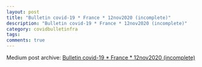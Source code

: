 ```yaml
---
layout: post
title: "Bulletin covid-19 * France * 12nov2020 (incomplete)"
description: "Bulletin covid-19 * France * 12nov2020 (incomplete)"
category: covidbulletinfra
tags: 
comments: true
---
```


Medium post archive: [Bulletin covid-19 * France * 12nov2020 (incomplete)](https://chrisgodlak.medium.com/bulletin-covid-19-france-12nov2020-incomplete-ceb675b30c4)
